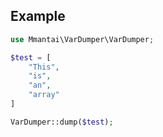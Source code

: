 ## Example

```php
use Mmantai\VarDumper\VarDumper;

$test = [
    "This",
    "is",
    "an",
    "array"
]

VarDumper::dump($test);
```